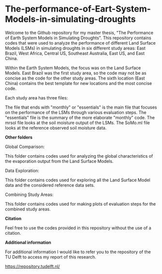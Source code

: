 # The-performance-of-Eart-System-Models-in-simulating-droughts

Welcome to the Github repository for my master thesis, "The Performance of Earth System Models in Simulating Droughts". This repository contains codes that were used to analyze the performance of different Land Surface Models (LSMs) in simulating droughts in six different study areas: East Brazil, West Africa, Central US, Southeast Australia, East US, and East China.

Within the Earth System Models, the focus was on the Land Surface Models. East Brazil was the first study area, so the code may not be as concise as the code for the other study areas. The sixth location (East China) contains the best template for new locations and the most concise code.

Each study area has three files:

The file that ends with "monthly" or "essentials" is the main file that focuses on the performance of the LSMs through various evaluation steps. The "essentials" file is the summary of the more elaborate "monthly" code. 
The mrsol file looks at the soil moisture output of the LSMs.
The SoMo.ml file looks at the reference observed soil moisture data.

**Other folders**

Global Comparison:

This folder contains codes used for analyzing the global characteristics of the evaporation output from the Land Surface Models.

Data Exploration:

This folder contains codes used for exploring all the Land Surface Model data and the considered reference data sets.

Combining Study Areas:

This folder contains codes used for making plots of evaluation steps for the combined study areas.

**Citation**

Feel free to use the codes provided in this repository without the use of a citation.

**Additional information**

For additional information I would like to refer you to the repository of the TU Delft to access my report of this research.

https://repository.tudelft.nl/
